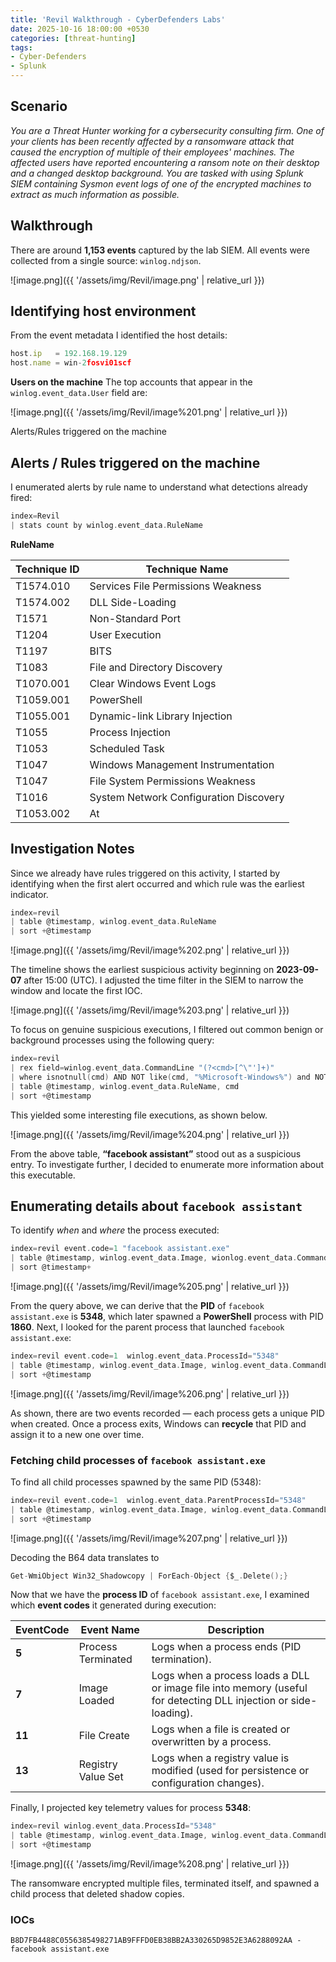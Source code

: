 ```yaml
---
title: 'Revil Walkthrough - CyberDefenders Labs'
date: 2025-10-16 18:00:00 +0530
categories: [threat-hunting]
tags:
- Cyber-Defenders
- Splunk
---
```


## Scenario

*You are a Threat Hunter working for a cybersecurity consulting firm. One of your clients has been recently affected by a ransomware attack that caused the encryption of multiple of their employees' machines. The affected users have reported encountering a ransom note on their desktop and a changed desktop background. You are tasked with using Splunk SIEM containing Sysmon event logs of one of the encrypted machines to extract as much information as possible.*

## Walkthrough

There are around **1,153 events** captured by the lab SIEM. All events were collected from a single source: `winlog.ndjson`.

![image.png]({{ '/assets/img/Revil/image.png' | relative_url }})

## Identifying host environment

From the event metadata I identified the host details:

```jsx
host.ip   = 192.168.19.129
host.name = win-2fosvi01scf
```

**Users on the machine**
The top accounts that appear in the `winlog.event_data.User` field are:

![image.png]({{ '/assets/img/Revil/image%201.png' | relative_url }})

Alerts/Rules triggered on the machine

## Alerts / Rules triggered on the machine

I enumerated alerts by rule name to understand what detections already fired:

```c
index=Revil
| stats count by winlog.event_data.RuleName
```

**RuleName**

| Technique ID | Technique Name                         |
| ------------ | -------------------------------------- |
| T1574.010    | Services File Permissions Weakness     |
| T1574.002    | DLL Side-Loading                       |
| T1571        | Non-Standard Port                      |
| T1204        | User Execution                         |
| T1197        | BITS                                   |
| T1083        | File and Directory Discovery           |
| T1070.001    | Clear Windows Event Logs               |
| T1059.001    | PowerShell                             |
| T1055.001    | Dynamic-link Library Injection         |
| T1055        | Process Injection                      |
| T1053        | Scheduled Task                         |
| T1047        | Windows Management Instrumentation     |
| T1047        | File System Permissions Weakness       |
| T1016        | System Network Configuration Discovery |
| T1053.002    | At                                     |


## Investigation Notes

Since we already have rules triggered on this activity, I started by identifying when the first alert occurred and which rule was the earliest indicator.

```c
index=revil
| table @timestamp, winlog.event_data.RuleName
| sort +@timestamp
```

![image.png]({{ '/assets/img/Revil/image%202.png' | relative_url }})


The timeline shows the earliest suspicious activity beginning on **2023-09-07** after 15:00 (UTC). I adjusted the time filter in the SIEM to narrow the window and locate the first IOC.

![image.png]({{ '/assets/img/Revil/image%203.png' | relative_url }})

To focus on genuine suspicious executions, I filtered out common benign or background processes using the following query:

```c
index=revil
| rex field=winlog.event_data.CommandLine "(?<cmd>[^\"']+)"
| where isnotnull(cmd) AND NOT like(cmd, "%Microsoft-Windows%") and NOT like (cmd,"%wevtutil.exe%")
| table @timestamp, winlog.event_data.RuleName, cmd
| sort +@timestamp
```

This yielded some interesting file executions, as shown below.

![image.png]({{ '/assets/img/Revil/image%204.png' | relative_url }})


From the above table, **“facebook assistant”** stood out as a suspicious entry. To investigate further, I decided to enumerate more information about this executable.

## Enumerating details about `facebook assistant`

To identify *when* and *where* the process executed:

```c
index=revil event.code=1 "facebook assistant.exe"
| table @timestamp, winlog.event_data.Image, wionlog.event_data.CommandLine, winlog.event_data.ProcessId, winlog.event_data.ParentProcessId
| sort @timestamp+
```

![image.png]({{ '/assets/img/Revil/image%205.png' | relative_url }})


From the query above, we can derive that the **PID** of `facebook assistant.exe` is **5348**, which later spawned a **PowerShell** process with PID **1860**.
Next, I looked for the parent process that launched `facebook assistant.exe`:

```c
index=revil event.code=1  winlog.event_data.ProcessId="5348"
| table @timestamp, winlog.event_data.Image, winlog.event_data.CommandLine, winlog.event_data.ProcessId, winlog.event_data.ParentProcessId
| sort +@timestamp
```

![image.png]({{ '/assets/img/Revil/image%206.png' | relative_url }})


As shown, there are two events recorded — each process gets a unique PID when created. Once a process exits, Windows can **recycle** that PID and assign it to a new one over time.

### Fetching child processes of `facebook assistant.exe`

To find all child processes spawned by the same PID (5348):

```c
index=revil event.code=1  winlog.event_data.ParentProcessId="5348"
| table @timestamp, winlog.event_data.Image, winlog.event_data.CommandLine, winlog.event_data.ProcessId, winlog.event_data.ParentProcessId
| sort +@timestamp
```

![image.png]({{ '/assets/img/Revil/image%207.png' | relative_url }})


Decoding the B64 data translates to 

```c
Get-WmiObject Win32_Shadowcopy | ForEach-Object {$_.Delete();}
```

Now that we have the **process ID** of `facebook assistant.exe`, I examined which **event codes** it generated during execution:

| **EventCode** | **Event Name** | **Description** |
| --- | --- | --- |
| **5** | Process Terminated | Logs when a process ends (PID termination). |
| **7** | Image Loaded | Logs when a process loads a DLL or image file into memory (useful for detecting DLL injection or side-loading). |
| **11** | File Create | Logs when a file is created or overwritten by a process. |
| **13** | Registry Value Set | Logs when a registry value is modified (used for persistence or configuration changes). |

Finally, I projected key telemetry values for process **5348**:

```c
index=revil winlog.event_data.ProcessId="5348"
| table @timestamp, winlog.event_data.Image, winlog.event_data.CommandLine, event.code, winlog.event_data.ProcessId, winlog.event_data.ParentProcessId,  winlog.event_data.TargetFilename, winlog.event_data.TargetObject
| sort +@timestamp
```

![image.png]({{ '/assets/img/Revil/image%208.png' | relative_url }})


The ransomware encrypted multiple files, terminated itself, and spawned a child process that deleted shadow copies.

### IOCs

```
B8D7FB4488C0556385498271AB9FFFD0EB38BB2A330265D9852E3A6288092AA - facebook assistant.exe

```